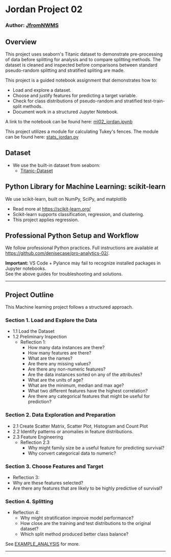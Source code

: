 # Jordan Project 02
### Author:  [JfromNWMS](https://github.com/JfromNWMS)

## Overview
This project uses seaborn's Titanic dataset to demonstrate pre-processing of data before splitting for analysis and to compare splitting methods.  The dataset is cleaned and inspected before comparisons between standard pseudo-random splitting and stratified spliting are made.

This project is a guided notebook assignment that demonstrates how to:
- Load and explore a dataset.
- Choose and justify features for predicting a target variable.
- Check for class distributions of pseudo-random and stratified test-train-split methods.
- Document work in a structured Jupyter Notebook.

A link to the notebook can be found here: [ml02_jordan.ipynb](https://github.com/JfromNWMS/applied-ml-jordan/blob/main/notebooks/project02/ml02_jordan.ipynb)

This project utilizes a module for calculating Tukey's fences.  The module can be found here: [stats_jordan.py](https://github.com/JfromNWMS/applied-ml-jordan/blob/main/src/stats_jordan.py)

## Dataset  
- We use the built-in dataset from seaborn:  
   - [Titanic-Dataset](https://www.kaggle.com/datasets/yasserh/titanic-dataset)  

## Python Library for Machine Learning: scikit-learn
We use scikit-learn, built on NumPy, SciPy, and matplotlib
   - Read more at <https://scikit-learn.org/>
   - Scikit-learn supports classification, regression, and clustering.
   - This project applies regression.


## Professional Python Setup and Workflow
We follow professional Python practices. 
Full instructions are available at <https://github.com/denisecase/pro-analytics-02/>. 


**Important:** VS Code + Pylance may fail to recognize installed packages in Jupyter notebooks.  
See the above guides for troubleshooting and solutions.  

---

## Project Outline
This Machine learning project follows a structured approach.

### Section 1. Load and Explore the Data
- 1.1 Load the Dataset
- 1.2 Preliminary Inspection
  - Reflection 1:
    - How many data instances are there?
    - How many features are there?
    - What are the names?
    - Are there any missing values?
    - Are there any non-numeric features?
    - Are the data instances sorted on any of the attributes?
    - What are the units of age?
    - What are the minimum, median and max age?
    - What two different features have the highest correlation?
    - Are there any categorical features that might be useful for prediction?

### Section 2. Data Exploration and Preparation
- 2.1 Create Scatter Matrix, Scatter Plot, Histogram and Count Plot
- 2.2 Identify patterns or anomalies in feature distributions.
- 2.3 Feature Engineering
  - Reflection 2.3
    - Why might family size be a useful feature for predicting survival?
    - Why convert categorical data to numeric?

### Section 3. Choose Features and Target
- Reflection 3:
- Why are these features selected?
- Are there any features that are likely to be highly predictive of survival?

### Section 4. Splitting
- Reflection 4:
  - Why might stratification improve model performance?
  - How close are the training and test distributions to the original dataset?
  - Which split method produced better class balance?

See [EXAMPLE_ANALYSIS](./EXAMPLE_ANALYSIS.md) for more.

---

